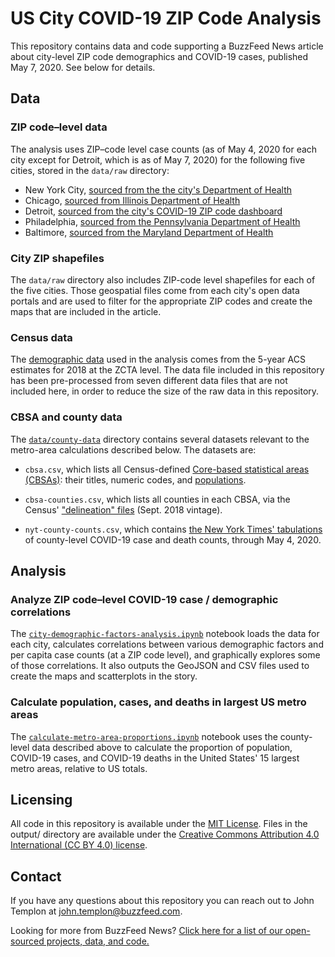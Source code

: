 # US City COVID-19 ZIP Code Analysis

This repository contains data and code supporting a BuzzFeed News article about city-level ZIP code demographics and COVID-19 cases, published May 7, 2020. See below for details.

## Data

### ZIP code–level data

The analysis uses ZIP–code level case counts (as of May 4, 2020 for each city except for Detroit, which is as of May 7, 2020) for the following five cities, stored in the `data/raw` directory:

- New York City, [sourced from the the city's Department of Health](https://github.com/nychealth/coronavirus-data)
- Chicago, [sourced from Illinois Department of Health](https://www.dph.illinois.gov/covid19/covid19-statistics)
- Detroit, [sourced from the city's COVID-19 ZIP code dashboard](https://codtableau.detroitmi.gov/t/DHD/views/NEWDASHBOARDPublicCOVIDTableau/ZipCodeDash?%3AisGuestRedirectFromVizportal=y&%3Aembed=y)
- Philadelphia, [sourced from the Pennsylvania Department of Health](https://www.health.pa.gov/topics/disease/coronavirus/Pages/Coronavirus.aspx)
- Baltimore, [sourced from the Maryland Department of Health](https://coronavirus.maryland.gov)

### City ZIP shapefiles

The `data/raw` directory also includes ZIP-code level shapefiles for each of the five cities. Those geospatial files come from each city's open data portals and are used to filter for the appropriate ZIP codes and create the maps that are included in the article.

### Census data

The [demographic data](data/processed/census/zip_census_data.csv) used in the analysis comes from the 5-year ACS estimates for 2018 at the ZCTA level. The data file included in this repository has been pre-processed from seven different data files that are not included here, in order to reduce the size of the raw data in this repository.

### CBSA and county data

The [`data/county-data`](data/county-data) directory contains several datasets relevant to the metro-area calculations described below. The datasets are:

- `cbsa.csv`, which lists all Census-defined [Core-based statistical areas (CBSAs)](https://www.census.gov/topics/housing/housing-patterns/about/core-based-statistical-areas.html): their titles, numeric codes, and [populations](https://www.census.gov/data/developers/data-sets/popest-popproj/popest.html).

- `cbsa-counties.csv`, which lists all counties in each CBSA, via the Census' ["delineation" files](https://www.census.gov/geographies/reference-files/time-series/demo/metro-micro/delineation-files.html) (Sept. 2018 vintage).

- `nyt-county-counts.csv`, which contains [the New York Times' tabulations](https://github.com/nytimes/covid-19-data/) of county-level COVID-19 case and death counts, through May 4, 2020.


## Analysis

### Analyze ZIP code–level COVID-19 case / demographic correlations

The [`city-demographic-factors-analysis.ipynb`](notebooks/city-demographic-factors-analysis.ipynb) notebook loads the data for each city, calculates correlations between various demographic factors and per capita case counts (at a ZIP code level), and graphically explores some of those correlations. It also outputs the GeoJSON and CSV files used to create the maps and scatterplots in the story.

### Calculate population, cases, and deaths in largest US metro areas

The [`calculate-metro-area-proportions.ipynb`](notebooks/calculate-metro-area-proportions.ipynb) notebook uses the county-level data described above to calculate the proportion of population, COVID-19 cases, and COVID-19 deaths in the United States' 15 largest metro areas, relative to US totals.

## Licensing

All code in this repository is available under the [MIT License](https://opensource.org/licenses/MIT). Files in the output/ directory are available under the [Creative Commons Attribution 4.0 International (CC BY 4.0) license](https://creativecommons.org/licenses/by/4.0/).

## Contact

If you have any questions about this repository you can reach out to John Templon at [john.templon@buzzfeed.com](mailto:john.templon@buzzfeed.com).

Looking for more from BuzzFeed News? [Click here for a list of our open-sourced projects, data, and code.](https://github.com/BuzzFeedNews/everything)
